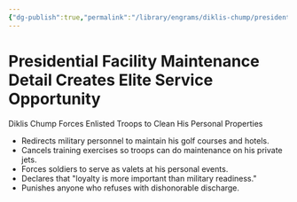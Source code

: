 ```yaml
---
{"dg-publish":true,"permalink":"/library/engrams/diklis-chump/presidential-facility-maintenance-detail-creates-elite-service-opportunity/","tags":["DC/Military","DC/AS4"]}
---
```


# Presidential Facility Maintenance Detail Creates Elite Service Opportunity
Diklis Chump Forces Enlisted Troops to Clean His Personal Properties
- Redirects military personnel to maintain his golf courses and hotels.  
- Cancels training exercises so troops can do maintenance on his private jets.  
- Forces soldiers to serve as valets at his personal events.  
- Declares that "loyalty is more important than military readiness."  
- Punishes anyone who refuses with dishonorable discharge.
